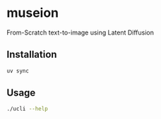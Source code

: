 # museion
From-Scratch text-to-image using Latent Diffusion


## Installation

```bash
uv sync
```

## Usage

```bash
./ucli --help
```
